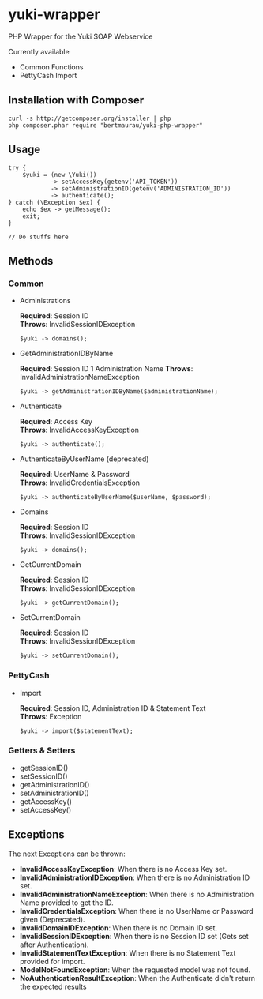 # yuki-wrapper
PHP Wrapper for the Yuki SOAP Webservice

Currently available
 - Common Functions
 - PettyCash Import

## Installation with Composer

    curl -s http://getcomposer.org/installer | php
    php composer.phar require "bertmaurau/yuki-php-wrapper"
    
## Usage

    try {
        $yuki = (new \Yuki())
                -> setAccessKey(getenv('API_TOKEN'))
                -> setAdministrationID(getenv('ADMINISTRATION_ID'))
                -> authenticate();
    } catch (\Exception $ex) {
        echo $ex -> getMessage();
        exit;
    }

    // Do stuffs here

## Methods

### Common

 - Administrations
 
   **Required**: Session ID  
   **Throws**: InvalidSessionIDException
 
       $yuki -> domains();
       
 - GetAdministrationIDByName
 
   **Required**: Session ID 1 Administration Name
   **Throws**: InvalidAdministrationNameException
 
       $yuki -> getAdministrationIDByName($administrationName);

 - Authenticate 
 
   **Required**: Access Key  
   **Throws**: InvalidAccessKeyException
 
       $yuki -> authenticate();
 
 - AuthenticateByUserName (deprecated)
 
   **Required**: UserName & Password  
   **Throws**: InvalidCredentialsException
 
       $yuki -> authenticateByUserName($userName, $password);

 - Domains
 
   **Required**: Session ID  
   **Throws**: InvalidSessionIDException
 
       $yuki -> domains();

 - GetCurrentDomain
 
   **Required**: Session ID  
   **Throws**: InvalidSessionIDException
 
       $yuki -> getCurrentDomain();

 - SetCurrentDomain
 
   **Required**: Session ID  
   **Throws**: InvalidSessionIDException
 
       $yuki -> setCurrentDomain();


### PettyCash

 - Import
 
   **Required**: Session ID, Administration ID & Statement Text  
   **Throws**: Exception  
 
       $yuki -> import($statementText);

### Getters & Setters

 - getSessionID() 
 - setSessionID() 
 - getAdministrationID() 
 - setAdministrationID() 
 - getAccessKey() 
 - setAccessKey() 

## Exceptions

The next Exceptions can be thrown:

 - **InvalidAccessKeyException**: When there is no Access Key set.
 - **InvalidAdministrationIDException**: When there is no Administration ID set.
 - **InvalidAdministrationNameException**: When there is no Administration Name provided to get the ID.
 - **InvalidCredentialsException**: When there is no UserName or Password given (Deprecated).
 - **InvalidDomainIDException**: When there is no Domain ID set.
 - **InvalidSessionIDException**: When there is no Session ID set (Gets set after Authentication).
 - **InvalidStatementTextException**: When there is no Statement Text provided for import.
 - **ModelNotFoundException**: When the requested model was not found.
 - **NoAuthenticationResultException**: When the Authenticate didn't return the expected results
